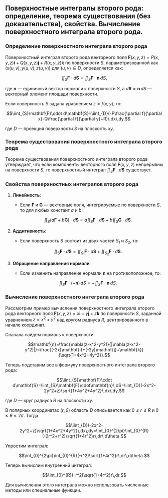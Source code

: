 ## Поверхностные интегралы второго рода: определение, теорема существования (без доказательства), свойства. Вычисление поверхностного интеграла второго рода.

### Определение поверхностного интеграла второго рода

Поверхностный интеграл второго рода векторного поля $\mathbf{F}(x, y, z) = P(x, y, z)\mathbf{i} + Q(x, y, z)\mathbf{j} + R(x, y, z)\mathbf{k}$ по поверхности $S$, параметризованной как $(x(u, v), y(u, v), z(u, v))$ для $(u, v) \in D$, определяется как:

$$\iint_{S}\mathbf{F}\cdot d\mathbf{S}=\iint_{S}\mathbf{F}\cdot\mathbf{n}\,dS,$$

где $\mathbf{n}$ — единичный вектор нормали к поверхности $S$, а $d\mathbf{S} = \mathbf{n}\,dS$ — векторный элемент площади поверхности.

Если поверхность $S$ задана уравнением $z = f(x, y)$, то:

$$\iint_{S}\mathbf{F}\cdot d\mathbf{S}=\iint_{D}(-P\frac{\partial f}{\partial x}-Q\frac{\partial f}{\partial y}+R)\,dx\,dy,$$

где $D$ — проекция поверхности $S$ на плоскость $xy$.

### Теорема существования поверхностного интеграла второго рода

Теорема существования поверхностного интеграла второго рода утверждает, что если компоненты векторного поля $\mathbf{F}(x, y, z)$ непрерывны на поверхности $S$, то поверхностный интеграл $\iint_{S}\mathbf{F}\cdot d\mathbf{S}$ существует.

### Свойства поверхностных интегралов второго рода

1. **Линейность**:
   - Если $\mathbf{F}$ и $\mathbf{G}$ — векторные поля, интегрируемые по поверхности $S$, то для любых констант $a$ и $b$:

   $$\iint_{S}(a\mathbf{F}+b\mathbf{G})\cdot d\mathbf{S}=a\iint_{S}\mathbf{F}\cdot d\mathbf{S}+b\iint_{S}\mathbf{G}\cdot d\mathbf{S}.$$

2. **Аддитивность**:
   - Если поверхность $S$ состоит из двух частей $S_1$ и $S_2$, то:

   $$\iint_{S}\mathbf{F}\cdot d\mathbf{S}=\iint_{S_1}\mathbf{F}\cdot d\mathbf{S}+\iint_{S_2}\mathbf{F}\cdot d\mathbf{S}.$$

3. **Обращение направления нормали**:
   - Если изменить направление нормали $\mathbf{n}$ на противоположное, то:

   $$\iint_{S}\mathbf{F}\cdot(-\mathbf{n})\,dS=-\iint_{S}\mathbf{F}\cdot\mathbf{n}\,dS.$$

### Вычисление поверхностного интеграла второго рода

Рассмотрим пример вычисления поверхностного интеграла второго рода векторного поля $\mathbf{F}(x, y, z) = x\mathbf{i} + y\mathbf{j} + z\mathbf{k}$ по поверхности $S$, заданной уравнением $z = x^2 + y^2$ над кругом радиуса $R$, центрированного в начале координат.

Сначала найдем нормаль к поверхности:

$$\mathbf{n}=\frac{\nabla(z-x^2-y^2)}{|\nabla(z-x^2-y^2)|}=\frac{(-2x)\mathbf{i}+(-2y)\mathbf{j}+\mathbf{k}}{\sqrt{1+4x^2+4y^2}}.$$

Теперь подставим все в формулу поверхностного интеграла второго рода:

$$\iint_{S}\mathbf{F}\cdot d\mathbf{S}=\iint_{S}\mathbf{F}\cdot\mathbf{n}\,dS=\iint_{D}(-2x^2-2y^2+z)\sqrt{1+4x^2+4y^2}\,dx\,dy,$$

где $D$ — круг радиуса $R$ на плоскости $xy$.

В полярных координатах $(r, \theta)$ область $D$ описывается как $0 \leq r \leq R$ и $0 \leq \theta \leq 2\pi$. Тогда:

$$\iint_{D}(-2x^2-2y^2+z)\sqrt{1+4x^2+4y^2}\,dx\,dy=\int_{0}^{2\pi}\int_{0}^{R}(-2r^2+r^2)\sqrt{1+4r^2}r\,dr\,d\theta.$$

Упростим интеграл:

$$\int_{0}^{2\pi}\int_{0}^{R}(-r^2)\sqrt{1+4r^2}r\,dr\,d\theta.$$

Теперь вычислим внутренний интеграл:

$$\int_{0}^{R}(-r^2)\sqrt{1+4r^2}r\,dr.$$

Для вычисления этого интеграла можно использовать численные методы или специальные функции.